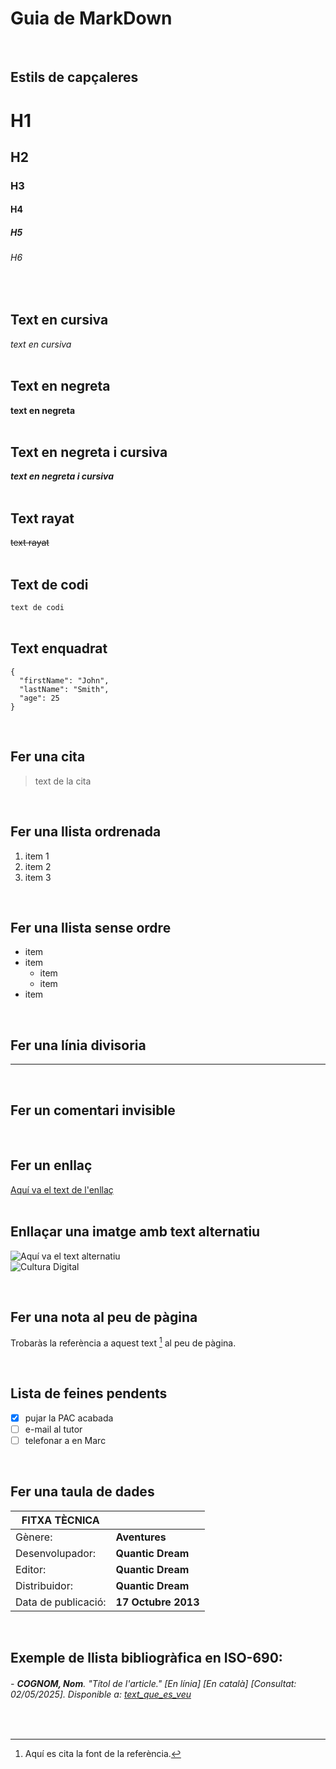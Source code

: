 # Guia de MarkDown
<br>

## Estils de capçaleres

# H1
## H2
### H3
#### H4
##### H5
###### H6  
<br>
  
## Text en cursiva  

*text en cursiva*  
<br>  

## Text en negreta  

**text en negreta**  
<br>
  
## Text en negreta i cursiva  

***text en negreta i cursiva***  
<br>
  
## Text rayat  

~~text rayat~~    
<br>

## Text de codi  

`text de codi`    
<br>

## Text enquadrat

```
{
  "firstName": "John",
  "lastName": "Smith",
  "age": 25
}
```
<br>

## Fer una cita  

> text de la cita
<br>

## Fer una llista ordrenada  

1. item 1
2. item 2
3. item 3
<br>

## Fer una llista sense ordre

- item
- item
    - item
    - item
- item 
<br>

## Fer una línia divisoria

-----  
<br>

## Fer un comentari invisible

[Aquí va el comentari]: #  
<br>

## Fer un enllaç

[Aquí va el text de l'enllaç](aquí_va_l'adreça_de_l'enllaç)  
<br>

## Enllaçar una imatge amb text alternatiu   

![Aquí va el text alternatiu](aquí_va_l'adreça_de_la_imatge)  
![Cultura Digital](https://miro.medium.com/max/400/0*9PyyNvrO2PcD3KuU.png)  

[Idealment, crear una carpeta d'imatges o videos al directori i enllaçar des d'aquí en comptes de fer enllaços externs]: # 
<br>

## Fer una nota al peu de pàgina

Trobaràs la referència a aquest text [^1] al peu de pàgina. 
[^1]: Aquí es cita la font de la referència.
<br>

## Lista de feines pendents

- [x] pujar la PAC acabada
- [ ] e-mail al tutor
- [ ] telefonar a en Marc
<br>

## Fer una taula de dades

| FITXA TÈCNICA |     |
| -- | -- |
| Gènere: | **Aventures** |
| Desenvolupador: | **Quantic Dream** |
| Editor: | **Quantic Dream** |
| Distribuidor: | **Quantic Dream** |
| Data de publicació: | **17 Octubre 2013** |
<br>

## Exemple de llista bibliogràfica en ISO-690:  

###### - **COGNOM, Nom**. *"Títol de l'article."* [En línia] [En català] [Consultat: 02/05/2025]. Disponible a: [text_que_es_veu](enllaç)  
<br>
